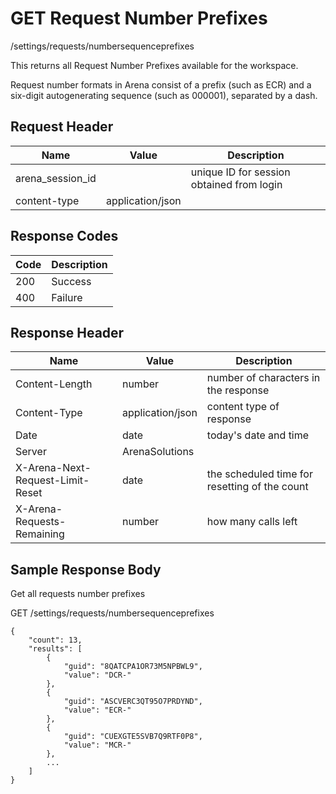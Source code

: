 # GET Request Number Prefixes
/settings/requests/numbersequenceprefixes

This returns all  Request Number Prefixes available for the workspace.

Request number formats in Arena consist of a prefix \(such as ECR\) and a six-digit autogenerating sequence \(such as 000001\), separated by a dash.

## Request Header

| Name  | Value  | Description  |
|  --- |  --- |  --- | 
| arena_session_id  |   | unique ID for session obtained from login  |
| content-type  | application/json  |   |

## Response Codes

| Code  | Description  |
|  --- |  --- | 
| 200  | Success  |
| 400  | Failure  |

## Response Header

| Name  | Value  | Description  |
|  --- |  --- |  --- | 
| Content-Length  | number  | number of characters in the response  |
| Content-Type  | application/json  | content type of response  |
| Date  | date  | today's date and time  |
| Server  | ArenaSolutions  |   |
| X-Arena-Next-Request-Limit-Reset   | date  | the scheduled time for resetting of the count  |
| X-Arena-Requests-Remaining   | number  | how many calls left  |

## Sample Response Body
Get all requests number prefixes

GET /settings/requests/numbersequenceprefixes

```
{
    "count": 13,
    "results": [
        {
            "guid": "8QATCPA1OR73M5NPBWL9",
            "value": "DCR-"
        },
        {
            "guid": "ASCVERC3QT95O7PRDYND",
            "value": "ECR-"
        },
        {
            "guid": "CUEXGTE5SVB7Q9RTF0P8",
            "value": "MCR-"
        },
        ...
    ]
}
```
